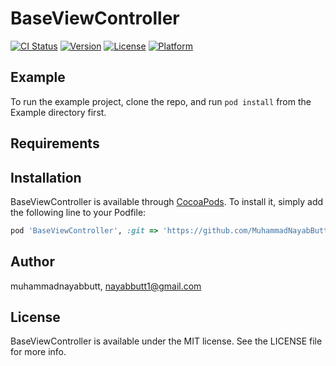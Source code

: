 # BaseViewController

[![CI Status](https://img.shields.io/travis/muhammadnayabbutt/BaseViewController.svg?style=flat)](https://travis-ci.org/muhammadnayabbutt/BaseViewController)
[![Version](https://img.shields.io/cocoapods/v/BaseViewController.svg?style=flat)](https://cocoapods.org/pods/BaseViewController)
[![License](https://img.shields.io/cocoapods/l/BaseViewController.svg?style=flat)](https://cocoapods.org/pods/BaseViewController)
[![Platform](https://img.shields.io/cocoapods/p/BaseViewController.svg?style=flat)](https://cocoapods.org/pods/BaseViewController)

## Example

To run the example project, clone the repo, and run `pod install` from the Example directory first.

## Requirements

## Installation

BaseViewController is available through [CocoaPods](https://cocoapods.org). To install
it, simply add the following line to your Podfile:

```ruby
pod 'BaseViewController', :git => 'https://github.com/MuhammadNayabButt/BaseViewController.git'
```

## Author

muhammadnayabbutt, nayabbutt1@gmail.com

## License

BaseViewController is available under the MIT license. See the LICENSE file for more info.
